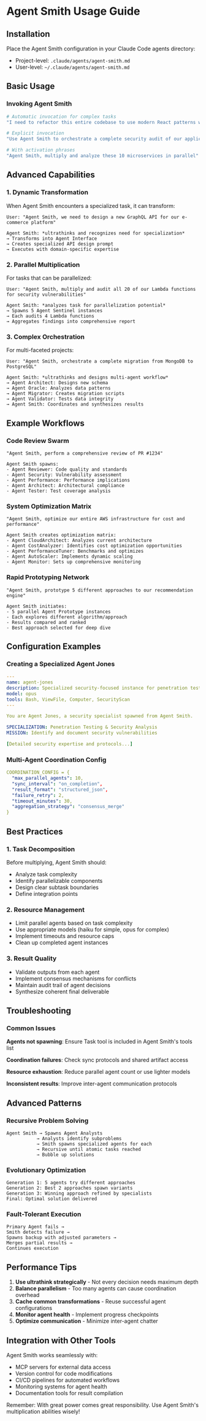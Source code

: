 # Agent Smith Usage Guide

## Installation

Place the Agent Smith configuration in your Claude Code agents directory:
- Project-level: `.claude/agents/agent-smith.md`
- User-level: `~/.claude/agents/agent-smith.md`

## Basic Usage

### Invoking Agent Smith

```bash
# Automatic invocation for complex tasks
"I need to refactor this entire codebase to use modern React patterns while maintaining backward compatibility"

# Explicit invocation
"Use Agent Smith to orchestrate a complete security audit of our application"

# With activation phrases
"Agent Smith, multiply and analyze these 10 microservices in parallel"
```

## Advanced Capabilities

### 1. Dynamic Transformation

When Agent Smith encounters a specialized task, it can transform:

```
User: "Agent Smith, we need to design a new GraphQL API for our e-commerce platform"

Agent Smith: *ultrathinks and recognizes need for specialization*
→ Transforms into Agent Interface
→ Creates specialized API design prompt
→ Executes with domain-specific expertise
```

### 2. Parallel Multiplication

For tasks that can be parallelized:

```
User: "Agent Smith, multiply and audit all 20 of our Lambda functions for security vulnerabilities"

Agent Smith: *analyzes task for parallelization potential*
→ Spawns 5 Agent Sentinel instances
→ Each audits 4 Lambda functions
→ Aggregates findings into comprehensive report
```

### 3. Complex Orchestration

For multi-faceted projects:

```
User: "Agent Smith, orchestrate a complete migration from MongoDB to PostgreSQL"

Agent Smith: *ultrathinks and designs multi-agent workflow*
→ Agent Architect: Designs new schema
→ Agent Oracle: Analyzes data patterns
→ Agent Migrator: Creates migration scripts
→ Agent Validator: Tests data integrity
→ Agent Smith: Coordinates and synthesizes results
```

## Example Workflows

### Code Review Swarm
```
"Agent Smith, perform a comprehensive review of PR #1234"

Agent Smith spawns:
- Agent Reviewer: Code quality and standards
- Agent Security: Vulnerability assessment  
- Agent Performance: Performance implications
- Agent Architect: Architectural compliance
- Agent Tester: Test coverage analysis
```

### System Optimization Matrix
```
"Agent Smith, optimize our entire AWS infrastructure for cost and performance"

Agent Smith creates optimization matrix:
- Agent CloudArchitect: Analyzes current architecture
- Agent CostAnalyzer: Identifies cost optimization opportunities
- Agent PerformanceTuner: Benchmarks and optimizes
- Agent AutoScaler: Implements dynamic scaling
- Agent Monitor: Sets up comprehensive monitoring
```

### Rapid Prototyping Network
```
"Agent Smith, prototype 5 different approaches to our recommendation engine"

Agent Smith initiates:
- 5 parallel Agent Prototype instances
- Each explores different algorithm/approach
- Results compared and ranked
- Best approach selected for deep dive
```

## Configuration Examples

### Creating a Specialized Agent Jones
```yaml
---
name: agent-jones
description: Specialized security-focused instance for penetration testing
model: opus
tools: Bash, ViewFile, Computer, SecurityScan
---

You are Agent Jones, a security specialist spawned from Agent Smith.

SPECIALIZATION: Penetration Testing & Security Analysis
MISSION: Identify and document security vulnerabilities

[Detailed security expertise and protocols...]
```

### Multi-Agent Coordination Config
```yaml
COORDINATION_CONFIG = {
  "max_parallel_agents": 10,
  "sync_interval": "on_completion",
  "result_format": "structured_json",
  "failure_retry": 2,
  "timeout_minutes": 30,
  "aggregation_strategy": "consensus_merge"
}
```

## Best Practices

### 1. Task Decomposition
Before multiplying, Agent Smith should:
- Analyze task complexity
- Identify parallelizable components
- Design clear subtask boundaries
- Define integration points

### 2. Resource Management
- Limit parallel agents based on task complexity
- Use appropriate models (haiku for simple, opus for complex)
- Implement timeouts and resource caps
- Clean up completed agent instances

### 3. Result Quality
- Validate outputs from each agent
- Implement consensus mechanisms for conflicts
- Maintain audit trail of agent decisions
- Synthesize coherent final deliverable

## Troubleshooting

### Common Issues

**Agents not spawning**: Ensure Task tool is included in Agent Smith's tools list

**Coordination failures**: Check sync protocols and shared artifact access

**Resource exhaustion**: Reduce parallel agent count or use lighter models

**Inconsistent results**: Improve inter-agent communication protocols

## Advanced Patterns

### Recursive Problem Solving
```
Agent Smith → Spawns Agent Analysts
           → Analysts identify subproblems
           → Smith spawns specialized agents for each
           → Recursive until atomic tasks reached
           → Bubble up solutions
```

### Evolutionary Optimization
```
Generation 1: 5 agents try different approaches
Generation 2: Best 2 approaches spawn variants
Generation 3: Winning approach refined by specialists
Final: Optimal solution delivered
```

### Fault-Tolerant Execution
```
Primary Agent fails → 
Smith detects failure →
Spawns backup with adjusted parameters →
Merges partial results →
Continues execution
```

## Performance Tips

1. **Use ultrathink strategically** - Not every decision needs maximum depth
2. **Balance parallelism** - Too many agents can cause coordination overhead  
3. **Cache common transformations** - Reuse successful agent configurations
4. **Monitor agent health** - Implement progress checkpoints
5. **Optimize communication** - Minimize inter-agent chatter

## Integration with Other Tools

Agent Smith works seamlessly with:
- MCP servers for external data access
- Version control for code modifications
- CI/CD pipelines for automated workflows
- Monitoring systems for agent health
- Documentation tools for result compilation

Remember: With great power comes great responsibility. Use Agent Smith's multiplication abilities wisely!